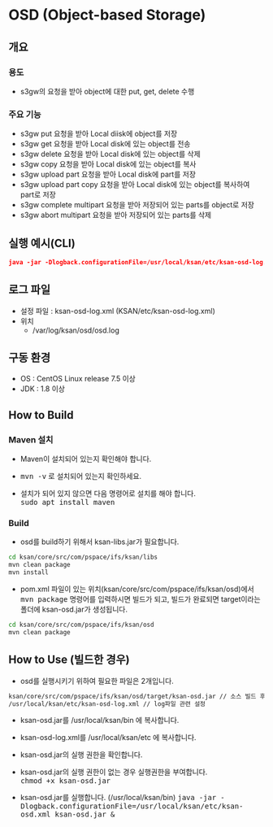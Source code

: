 # OSD (Object-based Storage)

## 개요

### 용도
* s3gw의 요청을 받아 object에 대한 put, get, delete 수행

### 주요 기능
* s3gw put 요청을 받아 Local diisk에 object를 저장
* s3gw get 요청을 받아 Local disk에 있는 object를 전송
* s3gw delete 요청을 받아 Local disk에 있는 object를 삭제
* s3gw copy 요청을 받아 Local disk에 있는 object를 복사
* s3gw upload part 요청을 받아 Local disk에 part를 저장
* s3gw upload part copy 요청을 받아 Local disk에 있는 object를 복사하여 part로 저장
* s3gw complete multipart 요청을 받아 저장되어 있는 parts를 object로 저장
* s3gw abort multipart 요청을 받아 저장되어 있는 parts를 삭제

## 실행 예시(CLI)
```json
java -jar -Dlogback.configurationFile=/usr/local/ksan/etc/ksan-osd-log.xml ksan-osd.jar &
```

## 로그 파일
* 설정 파일 : ksan-osd-log.xml (KSAN/etc/ksan-osd-log.xml)
* 위치
  * /var/log/ksan/osd/osd.log

## 구동 환경

* OS : CentOS Linux release 7.5 이상
* JDK : 1.8 이상

## How to Build

### Maven 설치
* Maven이 설치되어 있는지 확인해야 합니다.

* <kbd>mvn -v</kbd> 로 설치되어 있는지 확인하세요.

* 설치가 되어 있지 않으면 다음 명령어로 설치를 해야 합니다. <br> 
<kbd>sudo apt install maven</kbd>

### Build
* osd를 build하기 위해서 ksan-libs.jar가 필요합니다. 
```bash
cd ksan/core/src/com/pspace/ifs/ksan/libs
mvn clean package
mvn install
```
* pom.xml 파일이 있는 위치(ksan/core/src/com/pspace/ifs/ksan/osd)에서 <kbd>mvn package</kbd> 명령어를 입력하시면 빌드가 되고, 빌드가 완료되면 target이라는 폴더에 ksan-osd.jar가 생성됩니다.
```bash
cd ksan/core/src/com/pspace/ifs/ksan/osd
mvn clean package
```

## How to Use (빌드한 경우)

* osd를 실행시키기 위하여 필요한 파일은 2개입니다.
```bash
ksan/core/src/com/pspace/ifs/ksan/osd/target/ksan-osd.jar // 소스 빌드 후, 생성된 실행 파일	
/usr/local/ksan/etc/ksan-osd-log.xml // log파일 관련 설정
```

* ksan-osd.jar를 /usr/local/ksan/bin 에 복사합니다.
* ksan-osd-log.xml를 /usr/local/ksan/etc 에 복사합니다.

* ksan-osd.jar의 실행 권한을 확인합니다.
 * ksan-osd.jar의 실행 권한이 없는 경우 실행권한을 부여합니다. <br>
 <kbd>chmod +x ksan-osd.jar</kbd>
 
* ksan-osd.jar를 실행합니다. (/usr/local/ksan/bin)
<kbd>java -jar -Dlogback.configurationFile=/usr/local/ksan/etc/ksan-osd.xml ksan-osd.jar &</kbd>
